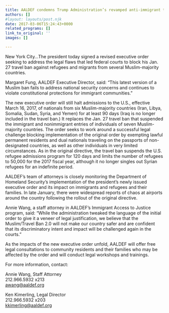 ```yaml
---
title: AALDEF condemns Trump Administration’s revamped anti-immigrant travel ban
authors: []
#layout: layouts/post.njk
date: 2017-03-06T15:24:43+0000
related_programs: []
link_to_original: ''
images: []

---
```

New York City…The president today signed a revised executive order seeking to address the legal flaws that led federal courts to block his Jan. 27 travel ban against refugees and migrants from several Muslim-majority countries.

Margaret Fung, AALDEF Executive Director, said: “This latest version of a Muslim ban fails to address national security concerns and continues to violate constitutional protections for immigrant communities.”

The new executive order will still halt admissions to the U.S., effective March 16, 2017, of nationals from six Muslim-majority countries (Iran, Libya, Somalia, Sudan, Syria, and Yemen) for at least 90 days (Iraq is no longer included in the travel ban.) It replaces the Jan. 27 travel ban that suspended the immigrant and nonimmigrant entries of individuals of seven Muslim-majority countries. The order seeks to work around a successful legal challenge blocking implementation of the original order by exempting lawful permanent residents and dual nationals traveling on the passports of non-designated countries, as well as other individuals in very limited circumstances. As in the original directive, the travel ban suspends the U.S. refugee admissions program for 120 days and limits the number of refugees to 50,000 for the 2017 fiscal year, although it no longer singles out Syrian refugees for an indefinite period.

AALDEF’s team of attorneys is closely monitoring the Department of Homeland Security’s implementation of the president’s newly issued executive order and its impact on immigrants and refugees and their families. In late January, there were widespread reports of chaos at airports around the country following the rollout of the original directive.

Annie Wang, a staff attorney in AALDEF’s Immigrant Access to Justice program, said: “While the administration tweaked the language of the initial order to give it a veneer of legal justification, we believe that the Muslim/Travel Ban 2.0 will not make our country safer and are confident that its discriminatory intent and impact will be challenged again in the courts.”

As the impacts of the new executive order unfold, AALDEF will offer free legal consultations to community residents and their families who may be affected by the order and will conduct legal workshops and trainings.

For more information, contact:

Annie Wang, Staff Attorney  
212\.966.5932 x213  
awang@aaldef.org

Ken Kimerling, Legal Director  
212\.966.5932 x203  
kkimerling@aaldef.org